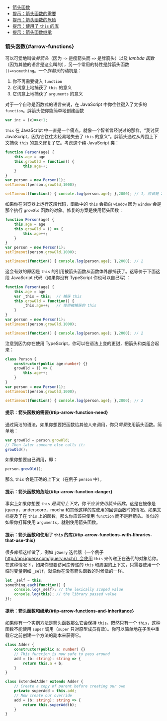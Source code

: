 * [箭头函数](#arrow-functions)
* [提示：箭头函数的需要](#tip-arrow-function-need)
* [提示：箭头函数的危险](#tip-arrow-function-danger)
* [提示：使用了 `this` 的库](#tip-arrow-functions-with-libraries-that-use-this)
* [提示：箭头函数继承](#tip-arrow-functions-and-inheritance)

### 箭头函数{#arrow-functions}

可以可爱地叫做*胖箭头*（因为 `->` 是瘦箭头而 `=>` 是胖箭头）以及 *lambda 函数*（因为其他的语言是这么叫的），另一个常用的特性是胖箭头函数 `()=>something`。一个*胖箭头*的动机是：

1. 你不再需要键入 `function`
2. 它词意上地捕获了 `this` 的意义
3. 它词意上地捕获了 `arguments` 的意义

对于一个自称是函数式的语言来说，在 JavaScript 中你往往键入了太多的 `function`。胖箭头使你能简单地创建函数

```ts
var inc = (x)=>x+1;
```
`this` 在 JavaScript 中一直是一个痛点。就像一个智者曾经说过的那样，“我讨厌 JavaScript，因为它往往太轻易地失去了 `this` 的意义”。胖箭头通过从周围上下文捕获 `this` 的意义修复了它。考虑这个纯 JavaScript 类：

```ts
function Person(age) {
    this.age = age
    this.growOld = function() {
        this.age++;
    }
}
var person = new Person(1);
setTimeout(person.growOld,1000);

setTimeout(function() { console.log(person.age); },2000); // 1, 应该是 2
```
如果你在浏览器上运行这段代码，函数中的 `this` 会指向 `window` 因为 `window` 会是那个执行 `growOld` 函数的对象。修复的方案是使用箭头函数：

```ts
function Person(age) {
    this.age = age
    this.growOld = () => {
        this.age++;
    }
}
var person = new Person(1);
setTimeout(person.growOld,1000);

setTimeout(function() { console.log(person.age); },2000); // 2
```
这会有效的原因是 `this` 的引用被箭头函数从函数体外部捕获了。这等价于下面这段 JavaScript 代码（如果你没有 TypeScript 你也可以自己写）：

```ts
function Person(age) {
    this.age = age
    var _this = this;  // 捕获 this
    this.growOld = function() {
        _this.age++;   // 使用被捕获的 this
    }
}
var person = new Person(1);
setTimeout(person.growOld,1000);

setTimeout(function() { console.log(person.age); },2000); // 2
```
注意到因为你在使用 TypeScript，你可以在语法上变的更甜，把箭头和类组合起来：

```ts
class Person {
    constructor(public age:number) {}
    growOld = () => {
        this.age++;
    }
}
var person = new Person(1);
setTimeout(person.growOld,1000);

setTimeout(function() { console.log(person.age); },2000); // 2
```

#### 提示：箭头函数的需要{#tip-arrow-function-need}
通过简洁的语法，如果你想要把函数给其他人来调用，你只*需要*使用箭头函数。简单地：

```ts
var growOld = person.growOld;
// Then later someone else calls it:
growOld();
```
如果你想要自己调用，即：

```ts
person.growOld();
```
那么 `this` 会是正确的上下文（在例子 `person` 中）。

#### 提示：箭头函数的危险{#tip-arrow-function-danger}

事实上如果你想要 `this` *是调用上下文*，你*不应该使用箭头函数*。这是在被像是 jquery，underscore，mocha 和其他这样的库使用的回调函数时的情况。如果文档提及了在 `this` 上的函数，那么你应该只使用 `function` 而不是胖箭头。类似的如果你打算使用 `arguments`，就别使用箭头函数。

#### 提示：箭头函数和使用了 `this` 的库{#tip-arrow-functions-with-libraries-that-use-this}
很多库都这样做了，例如 `jQuery` 迭代器（一个例子 http://api.jquery.com/jquery.each/）会使用 `this` 来传递正在迭代的对象给你。在这种情况下，如果你想要访问库传递的 `this` 和周围的上下文，只需要使用一个临时变量例如 `_self`，就像你在没有箭头函数的时候做的一样。

```ts
let _self = this;
something.each(function() {
    console.log(_self); // the lexically scoped value
    console.log(this); // the library passed value
});
```

#### 提示：箭头函数和继承{#tip-arrow-functions-and-inheritance}

如果你有一个实例方法是箭头函数那么它会保持 `this`。既然只有一个 `this`，这种函数不能使用 `super` 调用（`super` 只对原型成员有效）。你可以简单地在子类中重载它之前创建一个方法的副本来获得它。

```ts
class Adder {
    constructor(public a: number) {}
    // This function is now safe to pass around
    add = (b: string): string => {
        return this.a + b;
    }
}

class ExtendedAdder extends Adder {
    // Create a copy of parent before creating our own
    private superAdd = this.add;
    // Now create our override
    add = (b: string): string => {
        return this.superAdd(b);
    }
}
```
